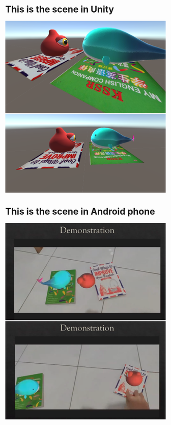 # This is the scene in Unity
![Scene1](Scene1.png)
![Scene2](Scene2.png)

# This is the scene in Android phone
![Scene3](Scene3.png)
![Scene4](Scene4.png)
